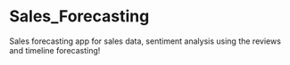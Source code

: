 # Sales_Forecasting
Sales forecasting app for sales data, sentiment analysis using the reviews and timeline forecasting!
